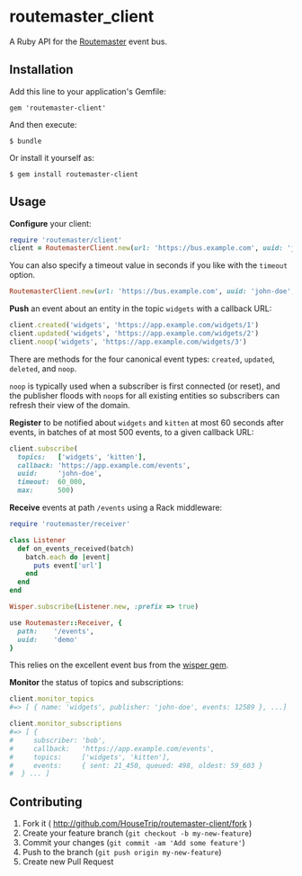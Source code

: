 # routemaster_client

A Ruby API for the [Routemaster](https://github.com/HouseTrip/routemaster) event
bus.

## Installation

Add this line to your application's Gemfile:

    gem 'routemaster-client'

And then execute:

    $ bundle

Or install it yourself as:

    $ gem install routemaster-client

## Usage

**Configure** your client:

```ruby
require 'routemaster/client'
client = RoutemasterClient.new(url: 'https://bus.example.com', uuid: 'john-doe')
```

You can also specify a timeout value in seconds if you like with the ```timeout``` option.

```ruby
RoutemasterClient.new(url: 'https://bus.example.com', uuid: 'john-doe', timeout: 2)
```


**Push** an event about an entity in the topic `widgets` with a callback URL:

```ruby
client.created('widgets', 'https://app.example.com/widgets/1')
client.updated('widgets', 'https://app.example.com/widgets/2')
client.noop('widgets', 'https://app.example.com/widgets/3')
```

There are methods for the four canonical event types: `created`, `updated`,
`deleted`, and `noop`.

`noop` is typically used when a subscriber is first connected (or reset), and
the publisher floods with `noop`s for all existing entities so subscribers can
refresh their view of the domain.


**Register** to be notified about `widgets` and `kitten` at most 60 seconds after
events, in batches of at most 500 events, to a given callback URL:

```ruby
client.subscribe(
  topics:   ['widgets', 'kitten'],
  callback: 'https://app.example.com/events',
  uuid:     'john-doe',
  timeout:  60_000,
  max:      500)
```


**Receive** events at path `/events` using a Rack middleware:

```ruby
require 'routemaster/receiver'

class Listener
  def on_events_received(batch)
    batch.each do |event|
      puts event['url']
    end
  end
end

Wisper.subscribe(Listener.new, :prefix => true)

use Routemaster::Receiver, {
  path:    '/events',
  uuid:    'demo'
}
```

This relies on the excellent event bus from the [wisper
gem](https://github.com/krisleech/wisper#wisper).


**Monitor** the status of topics and subscriptions:

```ruby
client.monitor_topics
#=> [ { name: 'widgets', publisher: 'john-doe', events: 12589 }, ...]

client.monitor_subscriptions
#=> [ {
#     subscriber: 'bob',
#     callback:   'https://app.example.com/events',
#     topics:     ['widgets', 'kitten'],
#     events:     { sent: 21_450, queued: 498, oldest: 59_603 }
#  } ... ]
```

## Contributing

1. Fork it ( http://github.com/HouseTrip/routemaster-client/fork )
2. Create your feature branch (`git checkout -b my-new-feature`)
3. Commit your changes (`git commit -am 'Add some feature'`)
4. Push to the branch (`git push origin my-new-feature`)
5. Create new Pull Request
